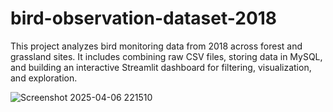 # bird-observation-dataset-2018
This project analyzes bird monitoring data from 2018 across forest and grassland sites. It includes combining raw CSV files, storing data in MySQL, and building an interactive Streamlit dashboard for filtering, visualization, and exploration.

![Screenshot 2025-04-06 221510](https://github.com/user-attachments/assets/b6979dad-365b-4fe3-9945-e8c0cf25c968)

